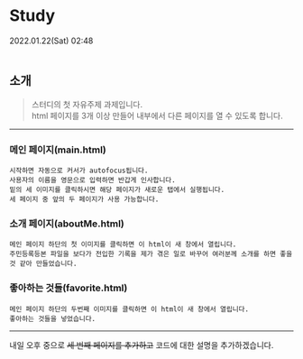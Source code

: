 # Study
2022.01.22(Sat) 02:48<br><br>

##  소개

>스터디의 첫 자유주제 과제입니다.<br>
>html 페이지를 3개 이상 만들어 내부에서 다른 페이지를 열 수 있도록 합니다.
----------------------------------------
### 메인 페이지(main.html)

```
시작하면 자동으로 커서가 autofocus됩니다.
사용자의 이름을 영문으로 입력하면 반갑게 인사합니다.
밑의 세 이미지를 클릭하시면 해당 페이지가 새로운 탭에서 실행됩니다.
세 페이지 중 앞의 두 페이지가 사용 가능합니다.
```

### 소개 페이지(aboutMe.html)

```
메인 페이지 하단의 첫 이미지를 클릭하면 이 html이 새 창에서 열립니다.
주민등록등본 파일을 보다가 전입한 기록을 제가 겪은 일로 바꾸어 여러분께 소개를 하면 좋을 것 같아 만들었습니다.
```

### 좋아하는 것들(favorite.html)

```
메인 페이지 하단의 두번째 이미지를 클릭하면 이 html이 새 창에서 열립니다.
좋아하는 것들을 넣었습니다.
```
-------------------------------------

내일 오후 중으로 ~~세 번째 페이지를 추가하고~~ 코드에 대한 설명을 추가하겠습니다.
